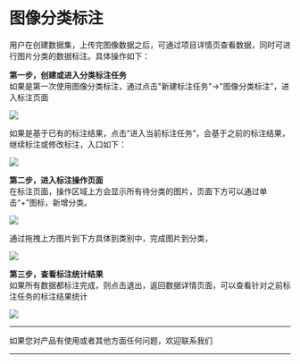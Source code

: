 # 图像分类标注

用户在创建数据集，上传完图像数据之后，可通过项目详情页查看数据，同时可进行图片分类的数据标注。具体操作如下：  

**第一步，创建或进入分类标注任务**  
如果是第一次使用图像分类标注，通过点击"新建标注任务"->"图像分类标注"，进入标注页面

![](../../../../image/AI-and-Machine-Learning/NeuFoundry/8.1.4/8.1.4.2/8.1.4.2.2/8.1.4.2.2.2/1.png)

如果是基于已有的标注结果，点击“进入当前标注任务”，会基于之前的标注结果，继续标注或修改标注，入口如下：

![](../../../../image/AI-and-Machine-Learning/NeuFoundry/8.1.4/8.1.4.2/8.1.4.2.2/8.1.4.2.2.2/2.png)

**第二步，进入标注操作页面**  
在标注页面，操作区域上方会显示所有待分类的图片，页面下方可以通过单击“+”图标，新增分类。

![](../../../../image/AI-and-Machine-Learning/NeuFoundry/8.1.4/8.1.4.2/8.1.4.2.2/8.1.4.2.2.2/3.png)

通过拖拽上方图片到下方具体到类别中，完成图片到分类，

![](../../../../image/AI-and-Machine-Learning/NeuFoundry/8.1.4/8.1.4.2/8.1.4.2.2/8.1.4.2.2.2/4.png)

**第三步，查看标注统计结果**  
如果所有数据都标注完成，则点击退出，返回数据详情页面，可以查看针对之前标注任务的标注结果统计

![](../../../../image/AI-and-Machine-Learning/NeuFoundry/8.1.4/8.1.4.2/8.1.4.2.2/8.1.4.2.2.2/5.png)



---

如果您对产品有使用或者其他方面任何问题，欢迎联系我们

---